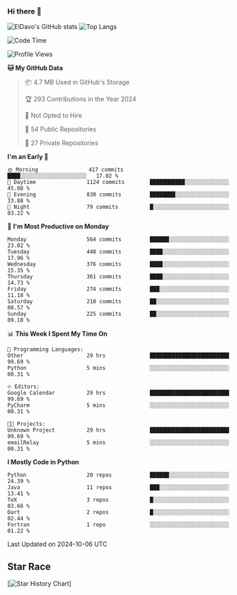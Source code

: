 ### Hi there 👋
![ElDavo's GitHub stats](https://github-readme-stats.vercel.app/api?username=ElDavoo&show_icons=true&theme=chartreuse-dark)
![Top Langs](https://github-readme-stats.vercel.app/api/top-langs/?username=ElDavoo&theme=chartreuse-dark&layout=compact)

<!--START_SECTION:waka-->
![Code Time](http://img.shields.io/badge/Code%20Time-1%2C950%20hrs%2043%20mins-blue)

![Profile Views](http://img.shields.io/badge/Profile%20Views-1-blue)

**🐱 My GitHub Data** 

> 📦 4.7 MB Used in GitHub's Storage 
 > 
> 🏆 293 Contributions in the Year 2024
 > 
> 🚫 Not Opted to Hire
 > 
> 📜 54 Public Repositories 
 > 
> 🔑 27 Private Repositories 
 > 
**I'm an Early 🐤** 

```text
🌞 Morning                417 commits         ████░░░░░░░░░░░░░░░░░░░░░   17.02 % 
🌆 Daytime                1124 commits        ███████████░░░░░░░░░░░░░░   45.88 % 
🌃 Evening                830 commits         ████████░░░░░░░░░░░░░░░░░   33.88 % 
🌙 Night                  79 commits          █░░░░░░░░░░░░░░░░░░░░░░░░   03.22 % 
```
📅 **I'm Most Productive on Monday** 

```text
Monday                   564 commits         ██████░░░░░░░░░░░░░░░░░░░   23.02 % 
Tuesday                  440 commits         ████░░░░░░░░░░░░░░░░░░░░░   17.96 % 
Wednesday                376 commits         ████░░░░░░░░░░░░░░░░░░░░░   15.35 % 
Thursday                 361 commits         ████░░░░░░░░░░░░░░░░░░░░░   14.73 % 
Friday                   274 commits         ███░░░░░░░░░░░░░░░░░░░░░░   11.18 % 
Saturday                 210 commits         ██░░░░░░░░░░░░░░░░░░░░░░░   08.57 % 
Sunday                   225 commits         ██░░░░░░░░░░░░░░░░░░░░░░░   09.18 % 
```


📊 **This Week I Spent My Time On** 

```text
💬 Programming Languages: 
Other                    29 hrs              █████████████████████████   99.69 % 
Python                   5 mins              ░░░░░░░░░░░░░░░░░░░░░░░░░   00.31 % 

🔥 Editors: 
Google Calendar          29 hrs              █████████████████████████   99.69 % 
PyCharm                  5 mins              ░░░░░░░░░░░░░░░░░░░░░░░░░   00.31 % 

🐱‍💻 Projects: 
Unknown Project          29 hrs              █████████████████████████   99.69 % 
emailRelay               5 mins              ░░░░░░░░░░░░░░░░░░░░░░░░░   00.31 % 
```

**I Mostly Code in Python** 

```text
Python                   20 repos            ██████░░░░░░░░░░░░░░░░░░░   24.39 % 
Java                     11 repos            ███░░░░░░░░░░░░░░░░░░░░░░   13.41 % 
TeX                      3 repos             █░░░░░░░░░░░░░░░░░░░░░░░░   03.66 % 
Dart                     2 repos             █░░░░░░░░░░░░░░░░░░░░░░░░   02.44 % 
Fortran                  1 repo              ░░░░░░░░░░░░░░░░░░░░░░░░░   01.22 % 
```




 Last Updated on 2024-10-06 UTC
<!--END_SECTION:waka-->

## Star Race

[![Star History Chart](https://api.star-history.com/svg?repos=ElDavoo/WhatsApp-Crypt14-Crypt15-Decrypter,ElDavoo/TuringOS,EliteAndroidApps/WhatsApp-Crypt12-Decrypter,KnugiHK/Whatsapp-Chat-Exporter&type=Date)]
